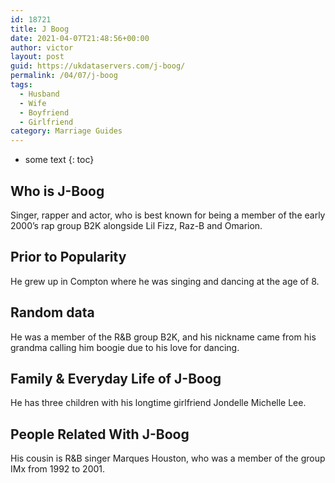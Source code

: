 ```yaml
---
id: 18721
title: J Boog
date: 2021-04-07T21:48:56+00:00
author: victor
layout: post
guid: https://ukdataservers.com/j-boog/
permalink: /04/07/j-boog
tags:
  - Husband
  - Wife
  - Boyfriend
  - Girlfriend
category: Marriage Guides
---
```


* some text
{: toc}

## Who is J-Boog



Singer, rapper and actor, who is best known for being a member of the early 2000&#8217;s rap group B2K alongside Lil Fizz, Raz-B and Omarion.

                                
## Prior to Popularity



He grew up in Compton where he was singing and dancing at the age of 8.

                                
## Random data



He was a member of the R&B group B2K, and his nickname came from his grandma calling him boogie due to his love for dancing.

                                
## Family & Everyday Life of J-Boog



He has three children with his longtime girlfriend Jondelle Michelle Lee.

                                
## People Related With J-Boog



His cousin is R&B singer Marques Houston, who was a member of the group IMx from 1992 to 2001.

                
              
            
          
          
          